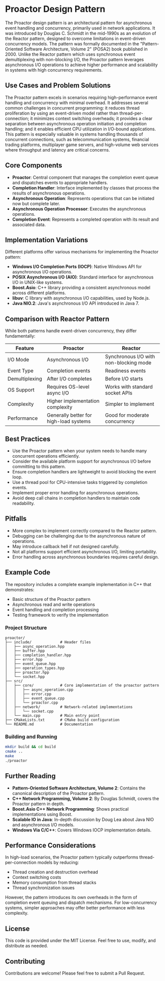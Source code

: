 # Proactor Design Pattern

The Proactor design pattern is an architectural pattern for asynchronous event handling and concurrency, primarily used in
network applications. It was introduced by Douglas C. Schmidt in the mid-1990s as an evolution of the Reactor pattern, designed
to overcome limitations in event-driven concurrency models. The pattern was formally documented in the "Pattern-Oriented
Software Architecture, Volume 2" (POSA2) book published in 2000. Unlike the Reactor pattern which uses synchronous event
demultiplexing with non-blocking I/O, the Proactor pattern leverages asynchronous I/O operations to achieve higher performance
and scalability in systems with high concurrency requirements.

## Use Cases and Problem Solutions

The Proactor pattern excels in scenarios requiring high-performance event handling and concurrency with minimal overhead. It
addresses several common challenges in concurrent programming: it reduces thread proliferation by using an event-driven model
rather than thread-per-connection; it minimizes context switching overheads; it provides a clear separation between
asynchronous operation initiation and completion handling; and it enables efficient CPU utilization in I/O-bound applications.
This pattern is especially valuable in systems handling thousands of concurrent connections, such as telecommunication systems,
financial trading platforms, multiplayer game servers, and high-volume web services where throughput and latency are critical
concerns.

## Core Components

- **Proactor**: Central component that manages the completion event queue and dispatches events to appropriate handlers.
- **Completion Handler**: Interface implemented by classes that process the results of asynchronous operations.
- **Asynchronous Operation**: Represents operations that can be initiated now but complete later.
- **Asynchronous Operation Processor**: Executes the asynchronous operations.
- **Completion Event**: Represents a completed operation with its result and associated data.

## Implementation Variations

Different platforms offer various mechanisms for implementing the Proactor pattern:

- **Windows I/O Completion Ports (IOCP)**: Native Windows API for asynchronous I/O operations.
- **POSIX Asynchronous I/O (AIO)**: Standard interface for asynchronous I/O in UNIX-like systems.
- **Boost.Asio**: C++ library providing a consistent asynchronous model across different platforms.
- **libuv**: C library with asynchronous I/O capabilities, used by Node.js.
- **Java NIO.2**: Java's asynchronous I/O API introduced in Java 7.

## Comparison with Reactor Pattern

While both patterns handle event-driven concurrency, they differ fundamentally:

| Feature | Proactor | Reactor |
|---------|----------|---------|
| I/O Mode | Asynchronous I/O | Synchronous I/O with non-blocking mode |
| Event Type | Completion events | Readiness events |
| Demultiplexing | After I/O completes | Before I/O starts |
| OS Support | Requires OS-level async I/O | Works with standard socket APIs |
| Complexity | Higher implementation complexity | Simpler to implement |
| Performance | Generally better for high-load systems | Good for moderate concurrency |

## Best Practices

- Use the Proactor pattern when your system needs to handle many concurrent operations efficiently.
- Consider the available platform support for asynchronous I/O before committing to this pattern.
- Ensure completion handlers are lightweight to avoid blocking the event loop.
- Use a thread pool for CPU-intensive tasks triggered by completion events.
- Implement proper error handling for asynchronous operations.
- Avoid deep call chains in completion handlers to maintain code readability.

## Pitfalls

- More complex to implement correctly compared to the Reactor pattern.
- Debugging can be challenging due to the asynchronous nature of operations.
- May introduce callback hell if not designed carefully.
- Not all platforms support efficient asynchronous I/O, limiting portability.
- Error handling across asynchronous boundaries requires careful design.

## Example Code

The repository includes a complete example implementation in C++ that demonstrates:
- Basic structure of the Proactor pattern
- Asynchronous read and write operations
- Event handling and completion processing
- Testing framework to verify the implementation

### Project Structure

```
proactor/
├── include/             # Header files
│   ├── async_operation.hpp
│   ├── buffer.hpp
│   ├── completion_handler.hpp
│   ├── error.hpp
│   ├── event_queue.hpp
│   ├── operation_types.hpp
│   ├── proactor.hpp
│   └── socket.hpp
├── src/
│   ├── core/            # Core implementation of the proactor pattern
│   │   ├── async_operation.cpp
│   │   ├── error.cpp
│   │   ├── event_queue.cpp
│   │   └── proactor.cpp
│   ├── network/         # Network-related implementations
│   │   └── socket.cpp
│   └── main.cpp         # Main entry point
├── CMakeLists.txt       # CMake build configuration
└── README.md            # Documentation
```

### Building and Running

```bash
mkdir build && cd build
cmake ..
make
./proactor
```

## Further Reading

- **Pattern-Oriented Software Architecture, Volume 2**: Contains the canonical description of the Proactor pattern.
- **C++ Network Programming, Volume 2**: By Douglas Schmidt, covers the Proactor pattern in depth.
- **Boost.Asio C++ Network Programming**: Shows practical implementations using Boost.
- **Scalable IO in Java**: In-depth discussion by Doug Lea about Java NIO and asynchronous I/O models.
- **Windows Via C/C++**: Covers Windows IOCP implementation details.

## Performance Considerations

In high-load scenarios, the Proactor pattern typically outperforms thread-per-connection models by reducing:
- Thread creation and destruction overhead
- Context switching costs
- Memory consumption from thread stacks
- Thread synchronization issues

However, the pattern introduces its own overheads in the form of completion event queuing and dispatch mechanisms. For low-concurrency systems, simpler approaches may offer better performance with less complexity.

## License

This code is provided under the MIT License. Feel free to use, modify, and distribute as needed.

## Contributing

Contributions are welcome! Please feel free to submit a Pull Request.
